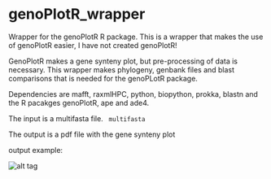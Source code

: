 # genoPlotR_wrapper
Wrapper for the genoPlotR R package. This is a wrapper that makes the use of genoPlotR easier, I have not created genoPlotR! 

GenoPlotR makes a gene synteny plot, but pre-processing of data is necessary. This wrapper makes phylogeny, genbank files and blast comparisons that is needed for the genoPLotR package.

Dependencies are mafft, raxmlHPC, python, biopython, prokka, blastn and the R pacakges genoPlotR, ape and ade4.

The input is a multifasta file. 
 ``` multifasta```

The output is a pdf file with the gene synteny plot

output example:

![alt tag](https://github.com/ThomasArn/genoPlotR_wrapper/blob/master/plots/Recombination_comparison.jpg)

